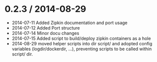 
0.2.3 / 2014-08-29 
==================
* 2014-07-11 Added Zipkin documentation and port usage
* 2014-07-12 Added Port structure
* 2014-07-14 Minor docu changes
* 2014-07-15 Added script to build/deploy zipkin containers as a hole
* 2014-08-29 moved helper scripts into dir script/ and adopted config
  variables (logdir/dockerdir, ...), preventing scripts to  be called
within script/ dir.



